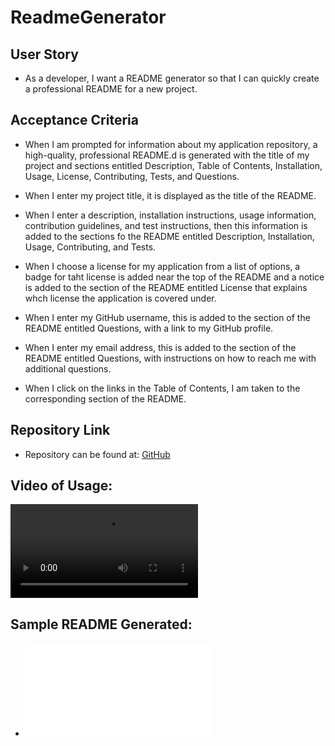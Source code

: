 # ReadmeGenerator

## User Story

- As a developer, I want a README generator so that I can quickly create a professional README for a new project.

## Acceptance Criteria

- When I am prompted for information about my application repository, a high-quality, professional README.d is generated with the title of my project and sections entitled Description, Table of Contents, Installation, Usage, License, Contributing, Tests, and Questions.

- When I enter my project title, it is displayed as the title of the README.

- When I enter a description, installation instructions, usage information, contribution guidelines, and test instructions, then this information is added to the sections fo the README entitled Description, Installation, Usage, Contributing, and Tests.

- When I choose a license for my application from a list of options, a badge for taht license is added near the top of the README and a notice is added to the section of the README entitled License that explains whch license the application is covered under.

- When I enter my GitHub username, this is added to the section of the README entitled Questions, with a link to my GitHub profile.

- When I enter my email address, this is added to the section of the README entitled Questions, with instructions on how to reach me with additional questions.

- When I click on the links in the Table of Contents, I am taken to the corresponding section of the README.

## Repository Link

- Repository can be found at:
  [GitHub](https://github.com/susangrace909/ReadmeGenerator.git)

## Video of Usage:

![Video](NoteTakerVideo.webm)

## Sample README Generated:

- ![Sample](SampleREADME.md)
